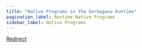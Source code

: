 ```yaml
---
title: "Native Programs in the Gorbagana Runtime"
pagination_label: Runtime Native Programs
sidebar_label: Native Programs
---
```


[Redirect](https://gorbagana.com/docs/core/accounts)
